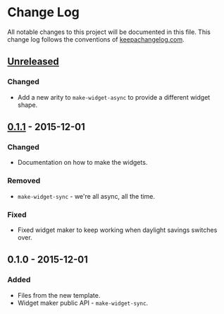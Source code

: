 # Change Log
All notable changes to this project will be documented in this file. This change log follows the conventions of [keepachangelog.com](http://keepachangelog.com/).

## [Unreleased][unreleased]
### Changed
- Add a new arity to `make-widget-async` to provide a different widget shape.

## [0.1.1] - 2015-12-01
### Changed
- Documentation on how to make the widgets.

### Removed
- `make-widget-sync` - we're all async, all the time.

### Fixed
- Fixed widget maker to keep working when daylight savings switches over.

## 0.1.0 - 2015-12-01
### Added
- Files from the new template.
- Widget maker public API - `make-widget-sync`.

[unreleased]: https://github.com/your-name/maze-clojure/compare/0.1.1...HEAD
[0.1.1]: https://github.com/your-name/maze-clojure/compare/0.1.0...0.1.1
